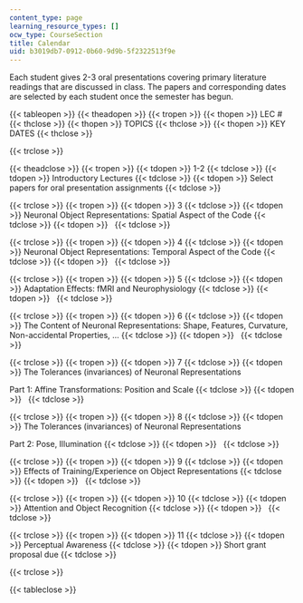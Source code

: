 ```yaml
---
content_type: page
learning_resource_types: []
ocw_type: CourseSection
title: Calendar
uid: b3019db7-0912-0b60-9d9b-5f2322513f9e
---
```


Each student gives 2-3 oral presentations covering primary literature readings that are discussed in class. The papers and corresponding dates are selected by each student once the semester has begun.

{{< tableopen >}}
{{< theadopen >}}
{{< tropen >}}
{{< thopen >}}
LEC #
{{< thclose >}}
{{< thopen >}}
TOPICS
{{< thclose >}}
{{< thopen >}}
KEY DATES
{{< thclose >}}

{{< trclose >}}

{{< theadclose >}}
{{< tropen >}}
{{< tdopen >}}
1-2
{{< tdclose >}}
{{< tdopen >}}
Introductory Lectures
{{< tdclose >}}
{{< tdopen >}}
Select papers for oral presentation assignments
{{< tdclose >}}

{{< trclose >}}
{{< tropen >}}
{{< tdopen >}}
3
{{< tdclose >}}
{{< tdopen >}}
Neuronal Object Representations: Spatial Aspect of the Code
{{< tdclose >}}
{{< tdopen >}}
 
{{< tdclose >}}

{{< trclose >}}
{{< tropen >}}
{{< tdopen >}}
4
{{< tdclose >}}
{{< tdopen >}}
Neuronal Object Representations: Temporal Aspect of the Code
{{< tdclose >}}
{{< tdopen >}}
 
{{< tdclose >}}

{{< trclose >}}
{{< tropen >}}
{{< tdopen >}}
5
{{< tdclose >}}
{{< tdopen >}}
Adaptation Effects: fMRI and Neurophysiology
{{< tdclose >}}
{{< tdopen >}}
 
{{< tdclose >}}

{{< trclose >}}
{{< tropen >}}
{{< tdopen >}}
6
{{< tdclose >}}
{{< tdopen >}}
The Content of Neuronal Representations: Shape, Features, Curvature, Non-accidental Properties, …
{{< tdclose >}}
{{< tdopen >}}
 
{{< tdclose >}}

{{< trclose >}}
{{< tropen >}}
{{< tdopen >}}
7
{{< tdclose >}}
{{< tdopen >}}
The Tolerances (invariances) of Neuronal Representations  
  
Part 1: Affine Transformations: Position and Scale
{{< tdclose >}}
{{< tdopen >}}
 
{{< tdclose >}}

{{< trclose >}}
{{< tropen >}}
{{< tdopen >}}
8
{{< tdclose >}}
{{< tdopen >}}
The Tolerances (invariances) of Neuronal Representations  
  
Part 2: Pose, Illumination
{{< tdclose >}}
{{< tdopen >}}
 
{{< tdclose >}}

{{< trclose >}}
{{< tropen >}}
{{< tdopen >}}
9
{{< tdclose >}}
{{< tdopen >}}
Effects of Training/Experience on Object Representations
{{< tdclose >}}
{{< tdopen >}}
 
{{< tdclose >}}

{{< trclose >}}
{{< tropen >}}
{{< tdopen >}}
10
{{< tdclose >}}
{{< tdopen >}}
Attention and Object Recognition
{{< tdclose >}}
{{< tdopen >}}
 
{{< tdclose >}}

{{< trclose >}}
{{< tropen >}}
{{< tdopen >}}
11
{{< tdclose >}}
{{< tdopen >}}
Perceptual Awareness
{{< tdclose >}}
{{< tdopen >}}
Short grant proposal due
{{< tdclose >}}

{{< trclose >}}

{{< tableclose >}}